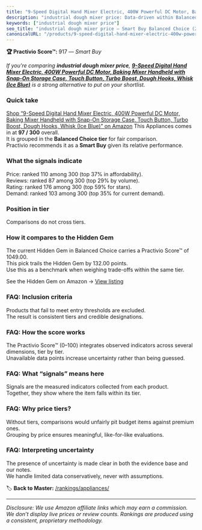 ```yaml
---
title: "9-Speed Digital Hand Mixer Electric, 400W Powerful DC Motor, Baking Mixer Handheld with Snap-On Storage Case, Touch Button, Turbo Boost, Dough Hooks, Whisk (Ice Blue)"
description: "industrial dough mixer price: Data-driven within Balanced Choice ranking using the Practivio Score™. Positioned by quality, value, demand, findability, momentu…"
keywords: ["industrial dough mixer price"]
seo_title: "industrial dough mixer price — Smart Buy Balanced Choice (2025)"
canonicalURL: "/products/9-speed-digital-hand-mixer-electric-400w-powerful-dc-motor-baking-mixer-handheld-with-snap-on-storage-case-touch-button-turbo-boost-dough-hooks-whisk-ice-blue-B0B397TM76/"
---
```


**🏆 Practivio Score™:** 917 — _Smart Buy_


*If you're comparing **industrial dough mixer price**, **[9-Speed Digital Hand Mixer Electric, 400W Powerful DC Motor, Baking Mixer Handheld with Snap-On Storage Case, Touch Button, Turbo Boost, Dough Hooks, Whisk (Ice Blue)](https://www.amazon.com/dp/B0B397TM76?tag=practivio-20)** is a strong alternative to put on your shortlist.*
### Quick take
[Shop “9-Speed Digital Hand Mixer Electric, 400W Powerful DC Motor, Baking Mixer Handheld with Snap-On Storage Case, Touch Button, Turbo Boost, Dough Hooks, Whisk (Ice Blue)” on Amazon](https://www.amazon.com/dp/B0B397TM76?tag=practivio-20)
This Appliances comes in at **97 / 300** overall.  
It is grouped in the **Balanced Choice tier** for fair comparison.  
Practivio recommends it as a **Smart Buy** given its relative performance.

### What the signals indicate
Price: ranked 110 among 300 (top 37% in affordability).  
Reviews: ranked 87 among 300 (top 29% by volume).  
Rating: ranked 176 among 300 (top 59% for stars).  
Demand: ranked 103 among 300 (top 35% for current demand).

### Position in tier
Comparisons do not cross tiers.

### How it compares to the Hidden Gem
The current Hidden Gem in Balanced Choice carries a Practivio Score™ of 1049.00.  
This pick trails the Hidden Gem by 132.00 points.  
Use this as a benchmark when weighing trade-offs within the same tier.  

See the Hidden Gem on Amazon → [View listing](https://www.amazon.com/dp/B01FHOWYA2?tag=practivio-20)

### FAQ: Inclusion criteria
Products that fail to meet entry thresholds are excluded.  
The result is consistent tiers and credible designations.

### FAQ: How the score works
The Practivio Score™ (0–100) integrates observed indicators across several dimensions, tier by tier.  
Unavailable data points increase uncertainty rather than being guessed.

### FAQ: What “signals” means here
Signals are the measured indicators collected from each product.  
Together, they show where the item falls within its tier.

### FAQ: Why price tiers?
Without tiers, comparisons would unfairly pit budget items against premium ones.  
Grouping by price ensures meaningful, like-for-like evaluations.

### FAQ: Interpreting uncertainty
The presence of uncertainty is made clear in both the evidence base and our notes.  
We handle limited data conservatively, never with assumptions.


🏷️ **Back to Master:** [/rankings/appliances/](/rankings/appliances/)

---
_Disclosure: We use Amazon affiliate links which may earn a commission. We don’t display live prices or review counts. Rankings are produced using a consistent, proprietary methodology._
